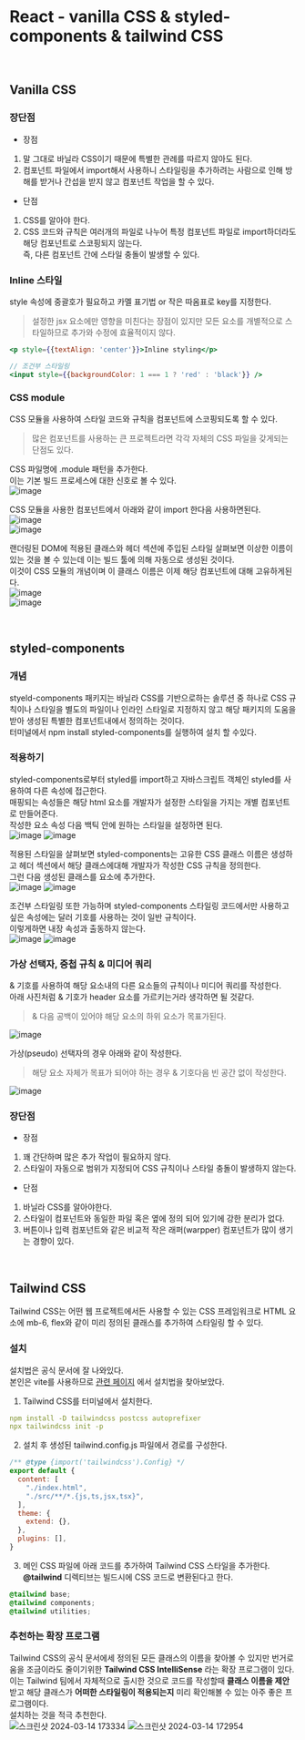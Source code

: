 React - vanilla CSS & styled-components & tailwind CSS
============
<br/>
   
Vanilla CSS
----------
### 장단점
- 장점   
1. 말 그대로 바닐라 CSS이기 때문에 특별한 관례를 따르지 않아도 된다.
2. 컴포넌트 파일에서 import해서 사용하니 스타일링을 추가하려는 사람으로 인해 방해를 받거나 간섭을 받지 않고 컴포넌트 작업을 할 수 있다.

- 단점
1. CSS를 알아야 한다.
2. CSS 코드와 규칙은 여러개의 파일로 나누어 특정 컴포넌트 파일로 import하더라도 해당 컴포넌트로 스코핑되지 않는다.   
   즉, 다른 컴포넌트 간에 스타일 충돌이 발생할 수 있다.

### Inline 스타일
style 속성에 중괄호가 필요하고 카멜 표기법 or 작은 따옴표로 key를 지정한다.
> 설정한 jsx 요소에만 영향을 미친다는 장점이 있지만 모든 요소를 개별적으로 스타일하므로 추가와 수정에 효율적이지 않다.
```jsx
<p style={{textAlign: 'center'}}>Inline styling</p>

// 조건부 스타일링
<input style={{backgroundColor: 1 === 1 ? 'red' : 'black'}} />
```

### CSS module
CSS 모듈을 사용하여 스타일 코드와 규칙을 컴포넌트에 스코핑되도록 할 수 있다.   
> 많은 컴포넌트를 사용하는 큰 프로젝트라면 각각 자체의 CSS 파일을 갖게되는 단점도 있다.

CSS 파일명에 .module 패턴을 추가한다.   
이는 기본 빌드 프로세스에 대한 신호로 볼 수 있다.   
![image](https://github.com/100JM/react-styledcomponent-tailwind/assets/85985604/d50ae598-3482-4e81-a815-72cbb1dd8b4f)   

CSS 모듈을 사용한 컴포넌트에서 아래와 같이 import 한다음 사용하면된다.   
![image](https://github.com/100JM/react-styledcomponent-tailwind/assets/85985604/24ddab73-7d0f-47ab-8525-9a6b37fcd571)   
![image](https://github.com/100JM/react-styledcomponent-tailwind/assets/85985604/0a098b07-8c8d-4aec-82e1-315e01e42b22)

랜더링된 DOM에 적용된 클래스와 헤더 섹션에 주입된 스타일 살펴보면 이상한 이름이 있는 것을 볼 수 있는데 이는 빌드 툴에 의해 자동으로 생성된 것이다.   
이것이 CSS 모듈의 개념이며 이 클래스 이름은 이제 해당 컴포넌트에 대해 고유하게된다.   
![image](https://github.com/100JM/react-styledcomponent-tailwind/assets/85985604/069f7531-c116-43f6-828c-4f558b12a67d)   
![image](https://github.com/100JM/react-styledcomponent-tailwind/assets/85985604/48d6988c-6aa6-4ad6-82d8-8764e7f969d2)

<br/>
      
styled-components
--------
### 개념
styeld-components 패키지는 바닐라 CSS를 기반으로하는 솔루션 중 하나로 CSS 규칙이나 스타일을 별도의 파일이나 인라인 스타일로 지정하지 않고 해당 패키지의 도움을 받아 생성된 특별한 컴포넌트내에서 정의하는 것이다.   
터미널에서 npm install styled-components를 실행하여 설치 할 수있다.

### 적용하기
styled-components로부터 styled를 import하고 자바스크립트 객체인 styled를 사용하여 다른 속성에 접근한다.   
매핑되는 속성들은 해당 html 요소를 개발자가 설정한 스타일을 가지는 개별 컴포넌트로 만들어준다.   
작성한 요소 속성 다음 백틱 안에 원하는 스타일을 설정하면 된다.   
![image](https://github.com/100JM/react-styledcomponent-tailwind/assets/85985604/6e0a6106-cda5-462c-85fc-683a219b866b)
![image](https://github.com/100JM/react-styledcomponent-tailwind/assets/85985604/eda3666a-4ea1-4ec9-abdb-e56974b740e5)   

적용된 스타일을 살펴보면 styled-components는 고유한 CSS 클래스 이름은 생성하고 헤더 섹션에서 해당 클래스에대해 개발자가 작성한 CSS 규칙을 정의한다.   
그런 다음 생성된 클래스를 요소에 추가한다.   
![image](https://github.com/100JM/react-styledcomponent-tailwind/assets/85985604/5f136550-fab0-40b3-812e-617d7308f01d)
![image](https://github.com/100JM/react-styledcomponent-tailwind/assets/85985604/3150c2da-d5ce-4281-8b0e-b9bf97d6cf91)   

조건부 스타일링 또한 가능하며 styled-components 스타일링 코드에서만 사용하고 싶은 속성에는 달러 기호를 사용하는 것이 일반 규칙이다.   
이렇게하면 내장 속성과 출동하지 않는다.   
![image](https://github.com/100JM/react-styledcomponent-tailwind/assets/85985604/81554daf-c6ac-4bd7-b117-735e055dcf1c)
![image](https://github.com/100JM/react-styledcomponent-tailwind/assets/85985604/fd8de44e-40b1-4473-923e-83da837a252c)   

### 가상 선택자, 중첩 규칙 & 미디어 쿼리
& 기호를 사용하여 해당 요소내의 다른 요소들의 규칙이나 미디어 쿼리를 작성한다.   
아래 사진처럼 & 기호가 header 요소를 가르키는거라 생각하면 될 것같다.   
> & 다음 공백이 있어야 해당 요소의 하위 요소가 목표가된다.

![image](https://github.com/100JM/react-styledcomponent-tailwind/assets/85985604/50fc0a80-06d2-4609-b31a-89694076c15c)   

가상(pseudo) 선택자의 경우 아래와 같이 작성한다.   
> 해당 요소 자체가 목표가 되어야 하는 경우 & 기호다음 빈 공간 없이 작성한다.

![image](https://github.com/100JM/react-styledcomponent-tailwind/assets/85985604/89996cbb-9481-4185-8e4a-13baf3d155f0)   

### 장단점
- 장점
1. 꽤 간단하며 많은 추가 작업이 필요하지 않다.
2. 스타일이 자동으로 범위가 지정되어 CSS 규칙이나 스타일 충돌이 발생하지 않는다.

- 단점
1. 바닐라 CSS를 알아야한다.
2. 스타일이 컴포넌트와 동일한 파일 혹은 옆에 정의 되어 있기에 강한 분리가 없다.
3. 버튼이나 입력 컴포넌트와 같은 비교적 작은 래퍼(warpper) 컴포넌트가 많이 생기는 경향이 있다.
<br/>
   
Tailwind CSS
----------
Tailwind CSS는 어떤 웹 프로젝트에서든 사용할 수 있는 CSS 프레임워크로 HTML 요소에 mb-6, flex와 같이 미리 정의된 클래스를 추가하여 스타일링 할 수 있다.   

### 설치
설치법은 공식 문서에 잘 나와있다.   
본인은 vite를 사용하므로 [관련 페이지](https://tailwindcss.com/docs/guides/vite) 에서 설치법을 찾아보았다.   

1. Tailwind CSS를 터미널에서 설치한다.
```yaml
npm install -D tailwindcss postcss autoprefixer
npx tailwindcss init -p
```
2. 설치 후 생성된 tailwind.config.js 파일에서 경로를 구성한다.
```javascript
/** @type {import('tailwindcss').Config} */
export default {
  content: [
    "./index.html",
    "./src/**/*.{js,ts,jsx,tsx}",
  ],
  theme: {
    extend: {},
  },
  plugins: [],
}
```
3. 메인 CSS 파일에 아래 코드를 추가하여 Tailwind CSS 스타일을 추가한다.   
   **@tailwind** 디렉티브는 빌드시에 CSS 코드로 변환된다고 한다.
```css
@tailwind base;
@tailwind components;
@tailwind utilities;
```

### 추천하는 확장 프로그램
Tailwind CSS의 공식 문서에세 정의된 모든 클래스의 이름을 찾아볼 수 있지만 번거로움을 조금이라도 줄이기위한 **Tailwind CSS IntelliSense** 라는 확장 프로그램이 있다.   
이는 Tailwind 팀에서 자체적으로 출시한 것으로 코드를 작성할때 **클래스 이름을 제안** 받고 해당 클래스가 **어떠한 스타일링이 적용되는지** 미리 확인해볼 수 있는 아주 좋은 프로그램이다.   
설치하는 것을 적극 추천한다.   
![스크린샷 2024-03-14 173334](https://github.com/100JM/react-styledcomponent-tailwind/assets/85985604/2efff69a-1c53-4737-949c-98534c732906)
![스크린샷 2024-03-14 172954](https://github.com/100JM/react-styledcomponent-tailwind/assets/85985604/4f55d216-98d6-43c6-84b6-e83a8bbd347f)
